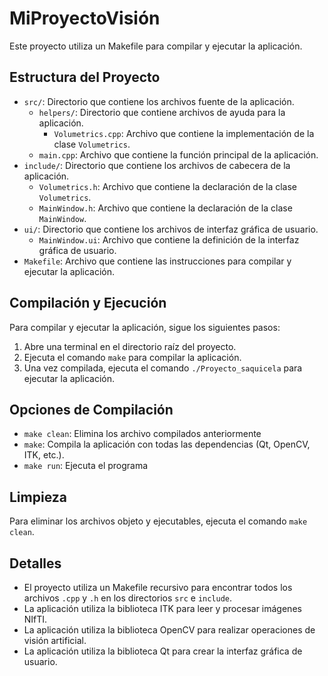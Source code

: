 # MiProyectoVisión

Este proyecto utiliza un Makefile para compilar y ejecutar la aplicación.

## Estructura del Proyecto

* `src/`: Directorio que contiene los archivos fuente de la aplicación.
    + `helpers/`: Directorio que contiene archivos de ayuda para la aplicación.
        - `Volumetrics.cpp`: Archivo que contiene la implementación de la clase `Volumetrics`.
    + `main.cpp`: Archivo que contiene la función principal de la aplicación.
* `include/`: Directorio que contiene los archivos de cabecera de la aplicación.
    + `Volumetrics.h`: Archivo que contiene la declaración de la clase `Volumetrics`.
    + `MainWindow.h`: Archivo que contiene la declaración de la clase `MainWindow`.
* `ui/`: Directorio que contiene los archivos de interfaz gráfica de usuario.
    + `MainWindow.ui`: Archivo que contiene la definición de la interfaz gráfica de usuario.
* `Makefile`: Archivo que contiene las instrucciones para compilar y ejecutar la aplicación.

## Compilación y Ejecución

Para compilar y ejecutar la aplicación, sigue los siguientes pasos:

1. Abre una terminal en el directorio raíz del proyecto.
2. Ejecuta el comando `make` para compilar la aplicación.
3. Una vez compilada, ejecuta el comando `./Proyecto_saquicela` para ejecutar la aplicación.

## Opciones de Compilación

* `make clean`: Elimina los archivo compilados anteriormente
* `make`: Compila la aplicación con todas las dependencias (Qt, OpenCV, ITK, etc.).
* `make run`: Ejecuta el programa


## Limpieza

Para eliminar los archivos objeto y ejecutables, ejecuta el comando `make clean`.

## Detalles

* El proyecto utiliza un Makefile recursivo para encontrar todos los archivos `.cpp` y `.h` en los directorios `src` e `include`.
* La aplicación utiliza la biblioteca ITK para leer y procesar imágenes NIfTI.
* La aplicación utiliza la biblioteca OpenCV para realizar operaciones de visión artificial.
* La aplicación utiliza la biblioteca Qt para crear la interfaz gráfica de usuario.
